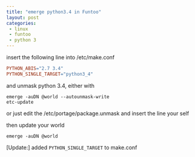 ```yaml
---
title: "emerge python3.4 in Funtoo"
layout: post
categories:
 - linux
 - funtoo
 - python 3
---
```


insert the following line into /etc/make.conf

```Makefile
PYTHON_ABIS="2.7 3.4"
PYTHON_SINGLE_TARGET="python3_4"
```

and unmask python 3.4, either with 

    emerge -auDN @world --autounmask-write
    etc-update

or just edit the /etc/portage/package.unmask and insert the line your self

then update your world

    emerge -auDN @world

[Update:] added `PYTHON_SINGLE_TARGET` to make.conf
